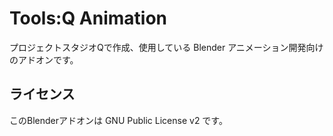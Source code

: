 # Tools:Q Animation

プロジェクトスタジオQで作成、使用している Blender アニメーション開発向けのアドオンです。

## ライセンス

このBlenderアドオンは GNU Public License v2 です。
